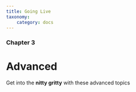 ```yaml
---
title: Going Live
taxonomy:
    category: docs
---
```


### Chapter 3

# Advanced

Get into the **nitty gritty** with these advanced topics
